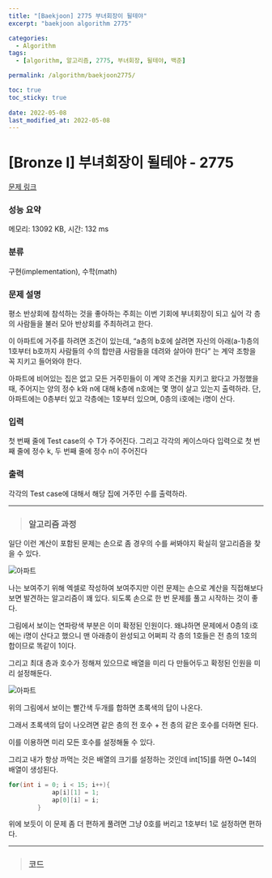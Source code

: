 ```yaml
---
title: "[Baekjoon] 2775 부녀회장이 될테야"
excerpt: "baekjoon algorithm 2775"

categories:
  - Algorithm
tags:
  - [algorithm, 알고리즘, 2775, 부녀회장, 될테야, 백준]

permalink: /algorithm/baekjoon2775/

toc: true
toc_sticky: true
 
date: 2022-05-08
last_modified_at: 2022-05-08
---
```


# [Bronze I] 부녀회장이 될테야 - 2775

[문제 링크](https://www.acmicpc.net/problem/2775)

### 성능 요약

메모리: 13092 KB, 시간: 132 ms

### 분류

구현(implementation), 수학(math)

### 문제 설명

<p>평소 반상회에 참석하는 것을 좋아하는 주희는 이번 기회에 부녀회장이 되고 싶어 각 층의 사람들을 불러 모아 반상회를 주최하려고 한다.</p>

<p>이 아파트에 거주를 하려면 조건이 있는데, “a층의 b호에 살려면 자신의 아래(a-1)층의 1호부터 b호까지 사람들의 수의 합만큼 사람들을 데려와 살아야 한다” 는 계약 조항을 꼭 지키고 들어와야 한다.</p>

<p>아파트에 비어있는 집은 없고 모든 거주민들이 이 계약 조건을 지키고 왔다고 가정했을 때, 주어지는 양의 정수 k와 n에 대해 k층에 n호에는 몇 명이 살고 있는지 출력하라. 단, 아파트에는 0층부터 있고 각층에는 1호부터 있으며, 0층의 i호에는 i명이 산다.</p>

### 입력

 <p>첫 번째 줄에 Test case의 수 T가 주어진다. 그리고 각각의 케이스마다 입력으로 첫 번째 줄에 정수 k, 두 번째 줄에 정수 n이 주어진다</p>

### 출력

 <p>각각의 Test case에 대해서 해당 집에 거주민 수를 출력하라.</p>


---
> ### 알고리즘 과정

일단 이런 계산이 포함된 문제는 손으로 좀 경우의 수를 써봐야지 확실히 알고리즘을 찾을 수 있다.

![아파트](https://jsw6701.github.io/assets/images/posts_img/아파트.JPG)

나는 보여주기 위해 엑셀로 작성하여 보여주지만 이런 문제는 손으로 계산을 직접해보다 보면 발견하는 알고리즘이 꽤 있다. 되도록 손으로 한 번 문제를 풀고 시작하는 것이 좋다.

그림에서 보이는 연파랑색 부분은 이미 확정된 인원이다. 왜냐하면 문제에서 0층의 i호에는 i명이 산다고 했으니 맨 아래층이 완성되고 어쩌피 각 층의 1호들은 전 층의 1호의 합이므로 똑같이 1이다.

그리고 최대 층과 호수가 정해져 있으므로 배열을 미리 다 만들어두고 확정된 인원을 미리 설정해둔다.

![아파트](https://jsw6701.github.io/assets/images/posts_img/아파트2.JPG)

위의 그림에서 보이는 빨간색 두개를 합하면 초록색의 답이 나온다.

그래서 초록색의 답이 나오려면 같은 층의 전 호수 + 전 층의 같은 호수를 더하면 된다.

이를 이용하면 미리 모든 호수를 설정해둘 수 있다.

그리고 내가 항상 까먹는 것은 배열의 크기를 설정하는 것인데 int[15]를 하면 0~14의 배열이 생성된다.

```java
for(int i = 0; i < 15; i++){
            ap[i][1] = 1;
            ap[0][i] = i;
        }
```

위에 보듯이 이 문제 좀 더 편하게 풀려면 그냥 0호를 버리고 1호부터 1로 설정하면 편하다.



---
> ### 코드


<script src="https://gist.github.com/jsw6701/503d8e7d90fa9669d82d998338e91b6b.js"></script>

